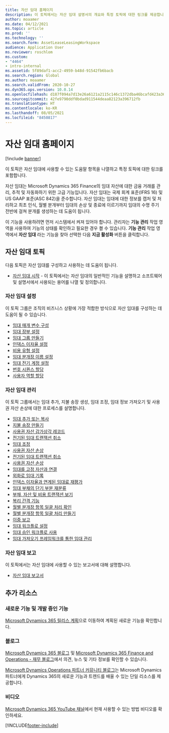 ```yaml
---
title: 자산 임대 홈페이지
description: 이 토픽에서는 자산 임대 설명서의 개요와 특정 토픽에 대한 링크를 제공합니다.
author: moaamer
ms.date: 04/12/2021
ms.topic: article
ms.prod: ''
ms.technology: ''
ms.search.form: AssetLeaseLeasingWorkspace
audience: Application User
ms.reviewer: roschlom
ms.custom:
- "4464"
- intro-internal
ms.assetid: 5f89daf1-acc2-4959-b48d-91542fb6bacb
ms.search.region: Global
ms.author: moaamer
ms.search.validFrom: 2020-10-27
ms.dyn365.ops.version: 10.0.14
ms.openlocfilehash: d187f094a7d13e26a6121a2115c146c1372dba46bcafd423a3683d73a1e779f7
ms.sourcegitcommit: 42fe9790ddf0bdad911544deaa82123a396712fb
ms.translationtype: HT
ms.contentlocale: ko-KR
ms.lasthandoff: 08/05/2021
ms.locfileid: "8450817"
---
```

# <a name="asset-leasing-home-page"></a>자산 임대 홈페이지

[!include [banner](../includes/banner.md)]

이 토픽은 자산 임대에 사용할 수 있는 도움말 항목을 나열하고 특정 토픽에 대한 링크를 포함합니다. 

자산 임대는 Microsoft Dynamics 365 Finance의 임대 자산에 대한 금융 거래를 관리, 추적 및 자동화하기 위한 고급 기능입니다. 자산 임대는 국제 회계 표준(IFRS 16) 및 US GAAP 표준(ASC 842)을 준수합니다. 자산 임대는 임대에 대한 정보를 캡처 및 처리하고 최초 인식, 월별 분개부터 임대의 손상 및 종료에 이르기까지 임대의 수명 주기 전반에 걸쳐 분개를 생성하는 데 도움이 됩니다.

이 기능을 사용하려면 먼저 시스템에서 켜져 있어야 합니다. 관리자는 **기능 관리** 작업 영역을 사용하여 기능의 상태를 확인하고 필요한 경우 켤 수 있습니다. **기능 관리** 작업 영역에서 **자산 임대** 라는 기능을 찾아 선택한 다음 **지금 활성화** 버튼을 클릭합니다.

## <a name="asset-leasing-topics"></a>자산 임대 토픽
다음 토픽은 자산 임대를 구성하고 사용하는 데 도움이 됩니다. 

 - [자산 임대 시작](asset-leasing-quick-start.md) - 이 토픽에서는 자산 임대의 일반적인 기능을 설명하고 소프트웨어 및 설명서에서 사용되는 용어를 나열 및 정의합니다.
 
 ### <a name="set-up-asset-leasing"></a>자산 임대 설정
 이 토픽 그룹은 조직의 비즈니스 상황에 가장 적합한 방식으로 자산 임대를 구성하는 데 도움이 될 수 있습니다.  
  
  - [임대 매개 변수 구성](config-lease-parameters.md) 
  - [임대 장부 설정](set-up-lease-books.md)
  - [임대 그룹 만들기](create-lease-group.md)
  - [인덱스 이자율 설정](set-up-index-rate-types.md)
  - [비용 유형 설정](set-up-expense-types.md)
  - [임대 분개장 이름 설정](set-up-lease-journal-names.md)
  - [임대 전기 계정 설정](set-up-lease-posting-accts.md)
  - [번호 시퀀스 할당](leasing-number-sequences.md)
  - [사용자 역할 할당](lease-user-roles.md)

### <a name="manage-asset-leases"></a>자산 임대 관리
이 토픽 그룹에서는 임대 추가, 지불 송장 생성, 임대 조정, 임대 정보 가져오기 및 사용권 자산 손상에 대한 프로세스를 설명합니다. 

 - [임대 추가 또는 복사](add-lease.md)
 - [지불 송장 만들기](create-payment-invoice.md)
 - [사용권 자산 감가상각 레코드](record-rou-asset-depreciation.md)
 - [전기된 임대 트랜잭션 취소](reverse-posted-lease-trans.md)
 - [임대 조정](adjust-lease.md)
 - [사용권 자산 손상](impair-rou-asset.md)
 - [전기된 임대 트랜잭션 취소](reverse-posted-lease-trans.md)
 - [사용권 자산 손상](impair-rou-asset.md)
 - [임대를 고정 자산과 연결](associate-lease-with-fixed-asset.md)
 - [외화로 임대 기록](record-leases-foreign-currency.md)
 - [인덱스 이자율과 연계된 임대료 재평가](revalue-payments-tied-2-index-rate.md)
 - [임대 부채의 단기 부분 재분류](reclassify-st-lease-liability.md)
 - [부채, 자산 및 비용 트랜잭션 보기](view-asset-transactions.md)
 - [복리 간격 기능](compound-interval-functionality.md)
 - [월별 분개장 항목 일괄 처리 확인](confirm-payment-schedules-in-batch.md)
 - [월별 분개장 항목 일괄 처리 만들기](create-monthly-journals-batch.md)
 - [이중 보고](dual-reporting.md)
 - [임대 워크플로 설정](set-up-lease-wrkflw.md)
 - [임대 승인 워크플로 사용](use-create-lease-wrkflw.md)
 - [임대 가져오기 프레임워크를 통한 임대 관리](manage-leases-thru-imprt-framewrk.md)
 
### <a name="asset-leasing-reporting"></a>자산 임대 보고
이 토픽에서는 자산 임대에 사용할 수 있는 보고서에 대해 설명합니다. 

 - [자산 임대 보고서](asset-leasing-rprts.md)
 

## <a name="additional-resources"></a>추가 리소스

### <a name="whats-new-and-in-development"></a>새로운 기능 및 개발 중인 기능

[Microsoft Dynamics 365 릴리스 계획](/dynamics365/release-plans/)으로 이동하여 계획된 새로운 기능을 확인합니다. 

### <a name="blogs"></a>블로그

[Microsoft Dynamics 365 블로그](https://community.dynamics.com/b/msftdynamicsblog?c=Enterprise) 및 [Microsoft Dynamics 365 Finance and Operations - 재무 블로그](https://community.dynamics.com/365/financeandoperations/b/financials)에서 의견, 뉴스 및 기타 정보를 확인할 수 있습니다.

[Microsoft Dynamics Operations 파트너 커뮤니티 블로그](https://community.dynamics.com/partner/b/operationspartnercommunityblog)는 Microsoft Dynamics 파트너에게 Dynamics 365의 새로운 기능과 트렌드를 배울 수 있는 단일 리소스를 제공합니다.

### <a name="videos"></a>비디오

[Microsoft Dynamics 365 YouTube 채널](https://www.youtube.com/channel/UCJGCg4rB3QSs8y_1FquelBQ)에서 현재 사용할 수 있는 방법 비디오를 확인하세요. 


[!INCLUDE[footer-include](../../includes/footer-banner.md)]
